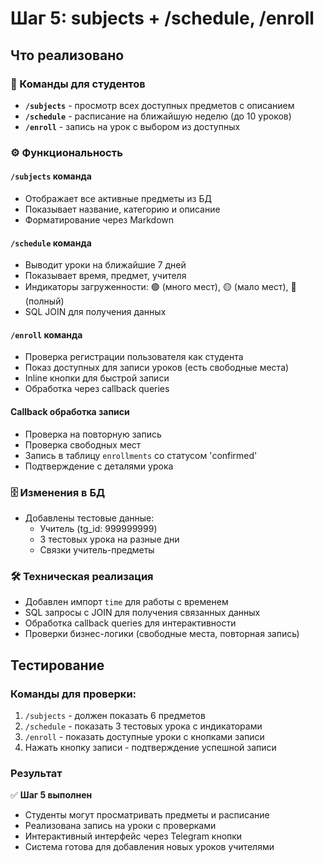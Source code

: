 # Шаг 5: subjects + /schedule, /enroll

## Что реализовано

### 🎯 Команды для студентов
- **`/subjects`** - просмотр всех доступных предметов с описанием
- **`/schedule`** - расписание на ближайшую неделю (до 10 уроков)
- **`/enroll`** - запись на урок с выбором из доступных

### ⚙️ Функциональность

#### `/subjects` команда
- Отображает все активные предметы из БД
- Показывает название, категорию и описание
- Форматирование через Markdown

#### `/schedule` команда  
- Выводит уроки на ближайшие 7 дней
- Показывает время, предмет, учителя
- Индикаторы загруженности: 🟢 (много мест), 🟡 (мало мест), 🔴 (полный)
- SQL JOIN для получения данных

#### `/enroll` команда
- Проверка регистрации пользователя как студента
- Показ доступных для записи уроков (есть свободные места)
- Inline кнопки для быстрой записи
- Обработка через callback queries

#### Callback обработка записи
- Проверка на повторную запись
- Проверка свободных мест
- Запись в таблицу `enrollments` со статусом 'confirmed'
- Подтверждение с деталями урока

### 🗄️ Изменения в БД
- Добавлены тестовые данные:
  - Учитель (tg_id: 999999999) 
  - 3 тестовых урока на разные дни
  - Связки учитель-предметы

### 🛠️ Техническая реализация
- Добавлен импорт `time` для работы с временем
- SQL запросы с JOIN для получения связанных данных
- Обработка callback queries для интерактивности
- Проверки бизнес-логики (свободные места, повторная запись)

## Тестирование

### Команды для проверки:
1. `/subjects` - должен показать 6 предметов
2. `/schedule` - показать 3 тестовых урока с индикаторами
3. `/enroll` - показать доступные уроки с кнопками записи
4. Нажать кнопку записи - подтверждение успешной записи

### Результат
✅ **Шаг 5 выполнен**
- Студенты могут просматривать предметы и расписание
- Реализована запись на уроки с проверками
- Интерактивный интерфейс через Telegram кнопки
- Система готова для добавления новых уроков учителями
